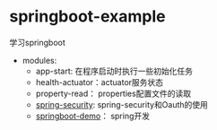 # springboot-example
学习springboot

- modules:
    - app-start: 在程序启动时执行一些初始化任务
    - health-actuator：actuator服务状态
    - property-read： properties配置文件的读取
    - [spring-security](./spring-security/README.MD): spring-security和Oauth的使用
    - [springboot-demo](./springboot-demo/README.md)： spring开发
